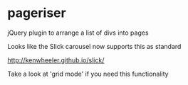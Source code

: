 pageriser
=========

jQuery plugin to arrange a list of divs into pages

Looks like the Slick carousel now supports this as standard

http://kenwheeler.github.io/slick/

Take a look at 'grid mode' if you need this functionality
